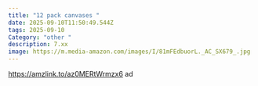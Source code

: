 ```yaml
---
title: "12 pack canvases "
date: 2025-09-10T11:50:49.544Z
tags: 2025-09-10
Category: "other "
description: 7.xx
image: https://m.media-amazon.com/images/I/81mFEdbuorL._AC_SX679_.jpg
---
```

https://amzlink.to/az0MERtWrmzx6  ad